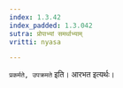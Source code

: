 ```yaml
---
index: 1.3.42
index_padded: 1.3.042
sutra: प्रोपाभ्यां समर्थाभ्याम्
vritti: nyasa

---
```

`प्रकर्मते, उपक्रमते` इति। आरभत इत्यर्थः।